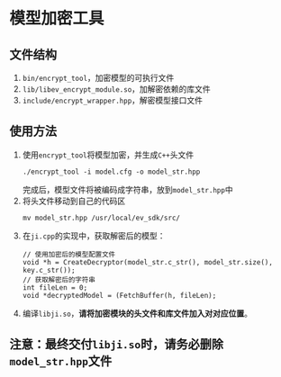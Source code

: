 # 模型加密工具
## 文件结构
1. `bin/encrypt_tool`，加密模型的可执行文件
2. `lib/libev_encrypt_module.so`，加解密依赖的库文件
3. `include/encrypt_wrapper.hpp`，解密模型接口文件

## 使用方法
1. 使用`encrypt_tool`将模型加密，并生成`C++`头文件
    ```shell
    ./encrypt_tool -i model.cfg -o model_str.hpp
    ```
   完成后，模型文件将被编码成字符串，放到`model_str.hpp`中
2. 将头文件移动到自己的代码区
    ```shell
   mv model_str.hpp /usr/local/ev_sdk/src/ 
   ``` 
3. 在`ji.cpp`的实现中，获取解密后的模型：
    ```shel
   // 使用加密后的模型配置文件
   void *h = CreateDecryptor(model_str.c_str(), model_str.size(), key.c_str());
   // 获取解密后的字符串
   int fileLen = 0;
   void *decryptedModel = (FetchBuffer(h, fileLen); 
   ```
4. 编译`libji.so`，**请将加密模块的头文件和库文件加入对对应位置**。

## 注意：最终交付`libji.so`时，请务必删除`model_str.hpp`文件